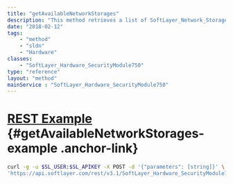 ```yaml
---
title: "getAvailableNetworkStorages"
description: "This method retrieves a list of SoftLayer_Network_Storage volumes that can be authorized to this SoftLayer_Hardware. "
date: "2018-02-12"
tags:
    - "method"
    - "sldn"
    - "Hardware"
classes:
    - "SoftLayer_Hardware_SecurityModule750"
type: "reference"
layout: "method"
mainService : "SoftLayer_Hardware_SecurityModule750"
---
```


# [REST Example](#getAvailableNetworkStorages-example) <a href="/article/rest/"><i class="fas fa-question"></i></a> {#getAvailableNetworkStorages-example .anchor-link} 
```bash
curl -g -u $SL_USER:$SL_APIKEY -X POST -d '{"parameters": [string]}' \
'https://api.softlayer.com/rest/v3.1/SoftLayer_Hardware_SecurityModule750/{SoftLayer_Hardware_SecurityModule750ID}/getAvailableNetworkStorages'
```

